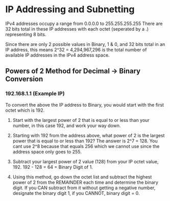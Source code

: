 # IP Addressing and Subnetting

IPv4 addresses occupy a range from 0.0.0.0 to 255.255.255.255
There are 32 bits total in these IP addresses with each octet (seperated by a .) representing 8 bits.

Since there are only 2 possible values in Binary, 1 & 0, and 32 bits total in an IP address, this means 2^32 = 4,294,967,296 is the total number of available IP addresses in the IPv4 address space.

## Powers of 2 Method for Decimal -> Binary Conversion
 ### 192.168.1.1 (Example IP)

 To convert the above the IP address to Binary, you would start with the first octet which is 192.
 
 1. Start with the largest power of 2 that is equal to or less than your number, in this case 192, and work your way down.

 2. Starting with 192 from the address above, what power of 2 is the largest power that is equal to or less than 192? The answer is 2^7 = 128. You cant use 2^8 because that equals 256 which we cannot use since the address space only goes to 255. 

 3. Subtract your largest power of 2 value (128) from your IP octet value, 192. 192 - 128 = 64 = Binary Digit of 1.

 4. Using this method, go down the octet list and subtract the highest power of 2 from the REMAINDER each time and determine the binary digit. If you CAN subtract from it without getting a negative number, designate the binary digit 1, if you CANNOT, binary digit = 0.

